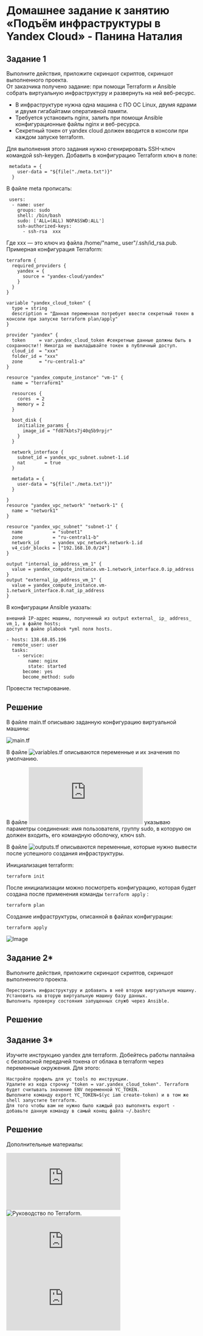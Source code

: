 # Домашнее задание к занятию «Подъём инфраструктуры в Yandex Cloud» - Панина Наталия

## Задание 1

  Выполните действия, приложите скриншот скриптов, скриншот выполненного проекта.  
  От заказчика получено задание: при помощи Terraform и Ansible собрать виртуальную инфраструктуру и развернуть на ней веб-ресурс.  
 - В инфраструктуре нужна одна машина с ПО ОС Linux, двумя ядрами и двумя гигабайтами оперативной памяти.  
 - Требуется установить nginx, залить при помощи Ansible конфигурационные файлы nginx и веб-ресурса.  
 - Секретный токен от yandex cloud должен вводится в консоли при каждом запуске terraform.  

Для выполнения этого задания нужно сгенирировать SSH-ключ командой ssh-keygen. Добавить в конфигурацию Terraform ключ в поле:
```
 metadata = {
    user-data = "${file("./meta.txt")}"
  }
```

В файле meta прописать:
```
 users:
  - name: user
    groups: sudo
    shell: /bin/bash
    sudo: ['ALL=(ALL) NOPASSWD:ALL']
    ssh-authorized-keys:
      - ssh-rsa  xxx
```

Где xxx — это ключ из файла /home/"name_ user"/.ssh/id_rsa.pub. Примерная конфигурация Terraform:
```
terraform {
  required_providers {
    yandex = {
      source = "yandex-cloud/yandex"
    }
  }
}

variable "yandex_cloud_token" {
  type = string
  description = "Данная переменная потребует ввести секретный токен в консоли при запуске terraform plan/apply"
}

provider "yandex" {
  token     = var.yandex_cloud_token #секретные данные должны быть в сохранности!! Никогда не выкладывайте токен в публичный доступ.
  cloud_id  = "xxx"
  folder_id = "xxx"
  zone      = "ru-central1-a"
}

resource "yandex_compute_instance" "vm-1" {
  name = "terraform1"

  resources {
    cores  = 2
    memory = 2
  }

  boot_disk {
    initialize_params {
      image_id = "fd87kbts7j40q5b9rpjr"
    }
  }

  network_interface {
    subnet_id = yandex_vpc_subnet.subnet-1.id
    nat       = true
  }
  
  metadata = {
    user-data = "${file("./meta.txt")}"
  }

}
resource "yandex_vpc_network" "network-1" {
  name = "network1"
}

resource "yandex_vpc_subnet" "subnet-1" {
  name           = "subnet1"
  zone           = "ru-central1-b"
  network_id     = yandex_vpc_network.network-1.id
  v4_cidr_blocks = ["192.168.10.0/24"]
}

output "internal_ip_address_vm_1" {
  value = yandex_compute_instance.vm-1.network_interface.0.ip_address
}
output "external_ip_address_vm_1" {
  value = yandex_compute_instance.vm-1.network_interface.0.nat_ip_address
}
```

В конфигурации Ansible указать:

    внешний IP-адрес машины, полученный из output external_ ip_ address_ vm_1, в файле hosts;
    доступ в файле plabook *yml поля hosts.
```
- hosts: 138.68.85.196
  remote_user: user
  tasks:
    - service:
        name: nginx
        state: started
      become: yes
      become_method: sudo
```
Провести тестирование.
## Решение

В файле main.tf описываю заданную конфигурацию виртуальной машины:  

![main.tf](https://github.com/nataliya-panina/cicd/blob/main/infra-cloud/main.tf) 

В файле ![variables.tf](https://github.com/nataliya-panina/cicd/blob/main/infra-cloud/variables.tf) описываются переменные и их значения по умолчанию.

В файле ![meta.txt](https://github.com/nataliya-panina/cicd/blob/main/infra-cloud/meta.txt) указываю параметры соединения: имя пользователя, группу sudo, в которую он должен входить, его командную оболочку, ключ ssh.  

В файле ![outputs.tf](https://github.com/nataliya-panina/cicd/blob/main/infra-cloud/outputs.tf) описываются переменные, которые нужно вывести после успешного создания инфраструктуры.  


Инициализация terraform:  

    terraform init

После инициализации можно посмотреть конфигурацию, которая будет создана после применения команды ``` terraform apply ``` : 

    terraform plan

Создание инфраструктуры, описанной в файлах конфигурации:  

    terraform apply

![Image](https://github.com/nataliya-panina/cicd/blob/main/infra-cloud/terraform_ouptut.png)

## Задание 2*

Выполните действия, приложите скриншот скриптов, скриншот выполненного проекта.

    Перестроить инфраструктуру и добавить в неё вторую виртуальную машину.
    Установить на вторую виртуальную машину базу данных.
    Выполнить проверку состояния запущенных служб через Ansible.
## Решение


## Задание 3*

Изучите инструкцию yandex для terraform. Добейтесь работы паплайна с безопасной передачей токена от облака в terraform через переменные окружения. Для этого:

    Настройте профиль для yc tools по инструкции.
    Удалите из кода строчку "token = var.yandex_cloud_token". Terraform будет считывать значение ENV переменной YC_TOKEN.
    Выполните команду export YC_TOKEN=$(yc iam create-token) и в том же shell запустите terraform.
    Для того чтобы вам не нужно было каждый раз выполнять export - добавьте данную команду в самый конец файла ~/.bashrc
## Решение


Дополнительные материалы:

![Nginx. Руководство для начинающих.](https://nginx.org/ru/docs/beginners_guide.html)  
![Руководство по Terraform.](https://registry.terraform.io/providers/yandex-cloud/yandex/latest/doc)  
![Ansible User Guide.](https://docs.ansible.com/ansible/latest/user_guide/index.html)  
![Terraform Documentation.](https://www.terraform.io/docs/index.html)  
